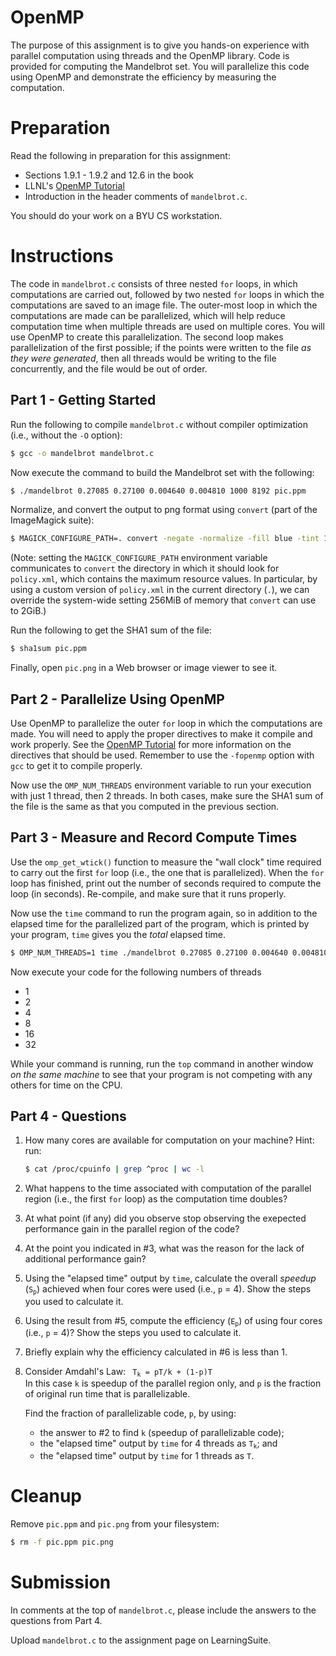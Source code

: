# OpenMP

The purpose of this assignment is to give you hands-on experience with parallel
computation using threads and the OpenMP library.  Code is provided for
computing the Mandelbrot set.  You will parallelize this code using OpenMP and
demonstrate the efficiency by measuring the computation.


# Preparation

Read the following in preparation for this assignment:
 - Sections 1.9.1 - 1.9.2 and 12.6 in the book
 - LLNL's [OpenMP Tutorial](https://hpc-tutorials.llnl.gov/openmp/)
 - Introduction in the header comments of `mandelbrot.c`.

You should do your work on a BYU CS workstation.


# Instructions

The code in `mandelbrot.c` consists of three nested `for` loops, in which
computations are carried out, followed by two nested `for` loops in which the
computations are saved to an image file.  The outer-most loop in which the
computations are made can be parallelized, which will help reduce computation
time when multiple threads are used on multiple cores.  You will use OpenMP to
create this parallelization.  The second loop makes parallelization of the
first possible; if the points were written to the file *as they were
generated*, then all threads would be writing to the file concurrently, and the
file would be out of order.


## Part 1 - Getting Started

Run the following to compile `mandelbrot.c` without compiler optimization
(i.e., without the `-O` option):

```bash
$ gcc -o mandelbrot mandelbrot.c
```

Now execute the command to build the Mandelbrot set with the following:

```bash
$ ./mandelbrot 0.27085 0.27100 0.004640 0.004810 1000 8192 pic.ppm
```

Normalize, and convert the output to png format using `convert` (part of the
ImageMagick suite):

```bash
$ MAGICK_CONFIGURE_PATH=. convert -negate -normalize -fill blue -tint 100 pic.ppm pic.png
```

(Note: setting the `MAGICK_CONFIGURE_PATH` environment variable communicates to
`convert` the directory in which it should look for `policy.xml`, which
contains the maximum resource values.  In particular, by using a custom version
of `policy.xml` in the current directory (`.`), we can override the system-wide
setting 256MiB of memory that `convert` can use to 2GiB.)

Run the following to get the SHA1 sum of the file:

```bash
$ sha1sum pic.ppm
```

Finally, open `pic.png` in a Web browser or image viewer to see it.


## Part 2 - Parallelize Using OpenMP

Use OpenMP to parallelize the outer `for` loop in which the computations are
made.  You will need to apply the proper directives to make it compile and work
properly.  See the
[OpenMP Tutorial](https://hpc-tutorials.llnl.gov/openmp/) for more information
on the directives that should be used.  Remember to use the `-fopenmp` option
with `gcc` to get it to compile properly.

Now use the `OMP_NUM_THREADS` environment variable to run your execution with
just 1 thread, then 2 threads.  In both cases, make sure the SHA1 sum of the
file is the same as that you computed in the previous section.  


## Part 3 - Measure and Record Compute Times

Use the `omp_get_wtick()` function to measure the "wall clock" time required to
carry out the first `for` loop (i.e., the one that is parallelized).  When the
`for` loop has finished, print out the number of seconds required to compute
the loop (in seconds).  Re-compile, and make sure that it runs properly.

Now use the `time` command to run the program again, so in addition to the
elapsed time for the parallelized part of the program, which is printed by
your program, `time` gives you the *total* elapsed time.

```bash
$ OMP_NUM_THREADS=1 time ./mandelbrot 0.27085 0.27100 0.004640 0.004810 1000 8192 pic.ppm
```

Now execute your code for the following numbers of threads
 - 1
 - 2
 - 4
 - 8
 - 16
 - 32

While your command is running, run the `top` command in another window *on the
same machine* to see that your program is not competing with any others for
time on the CPU.


## Part 4 - Questions

 1. How many cores are available for computation on your machine?  Hint: run:
    ```bash
    $ cat /proc/cpuinfo | grep ^proc | wc -l
    ```

 2. What happens to the time associated with computation of the parallel region
    (i.e., the first `for` loop) as the computation time doubles?

 3. At what point (if any) did you observe stop observing the exepected
    performance gain in the parallel region of the code?

 4. At the point you indicated in #3, what was the reason for the lack of
    additional performance gain?

 5. Using the "elapsed time" output by `time`, calculate the overall *speedup*
    (<code>S<sub>p</sub></code>) achieved when four cores were used (i.e., `p` = 4).  Show
    the steps you used to calculate it.

 6. Using the result from #5, compute the efficiency (<code>E<sub>p</sub></code>) of using
    four cores (i.e., `p` = 4)?  Show the steps you used to calculate it.

 7. Briefly explain why the efficiency calculated in #6 is less than 1.

 8. Consider Amdahl's Law:
    <code>
    T<sub>k</sub> = pT/k + (1-p)T
    </code>
    In this case `k` is speedup of the parallel region only, and `p` is the
    fraction of original run time that is parallelizable.

    Find the fraction of parallelizable code, `p`, by using:
    - the answer to #2 to find `k` (speedup of parallelizable code);
    - the "elapsed time" output by `time` for 4 threads as <code>T<sub>k</sub></code>; and 
    - the "elapsed time" output by `time` for 1 threads as `T`.


# Cleanup

Remove `pic.ppm` and `pic.png` from your filesystem:

```bash
$ rm -f pic.ppm pic.png
```


# Submission

In comments at the top of `mandelbrot.c`, please include the answers to the
questions from Part 4.

Upload `mandelbrot.c` to the assignment page on LearningSuite.
